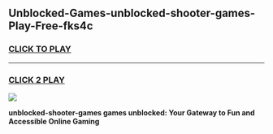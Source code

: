 
## Unblocked-Games-unblocked-shooter-games-Play-Free-fks4c
<h3>
<a href="https://premium76.site?title=unblocked-shooter-games&ref=22A">CLICK TO PLAY</a></h3>
<hr>

<h3>
<a href="https://premium76.site?title=unblocked-shooter-games&ref=22A">CLICK 2 PLAY</a>
  
</h3>

<a href="https://premium76.site?title=unblocked-shooter-games&ref=22A"><img src="https://clearcache.store/games.png"></a>


**unblocked-shooter-games games unblocked: Your Gateway to Fun and Accessible Online Gaming**
